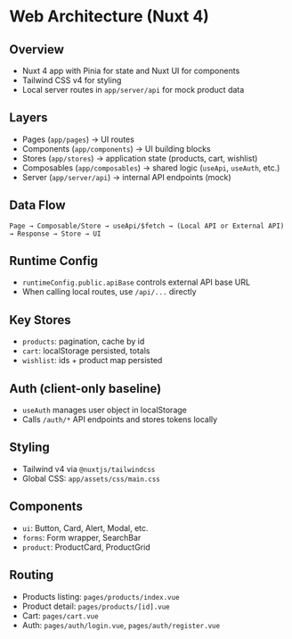 # Web Architecture (Nuxt 4)

## Overview

- Nuxt 4 app with Pinia for state and Nuxt UI for components
- Tailwind CSS v4 for styling
- Local server routes in `app/server/api` for mock product data

## Layers

- Pages (`app/pages`) → UI routes
- Components (`app/components`) → UI building blocks
- Stores (`app/stores`) → application state (products, cart, wishlist)
- Composables (`app/composables`) → shared logic (`useApi`, `useAuth`, etc.)
- Server (`app/server/api`) → internal API endpoints (mock)

## Data Flow

```
Page → Composable/Store → useApi/$fetch → (Local API or External API) → Response → Store → UI
```

## Runtime Config

- `runtimeConfig.public.apiBase` controls external API base URL
- When calling local routes, use `/api/...` directly

## Key Stores

- `products`: pagination, cache by id
- `cart`: localStorage persisted, totals
- `wishlist`: ids + product map persisted

## Auth (client-only baseline)

- `useAuth` manages user object in localStorage
- Calls `/auth/*` API endpoints and stores tokens locally

## Styling

- Tailwind v4 via `@nuxtjs/tailwindcss`
- Global CSS: `app/assets/css/main.css`

## Components

- `ui`: Button, Card, Alert, Modal, etc.
- `forms`: Form wrapper, SearchBar
- `product`: ProductCard, ProductGrid

## Routing

- Products listing: `pages/products/index.vue`
- Product detail: `pages/products/[id].vue`
- Cart: `pages/cart.vue`
- Auth: `pages/auth/login.vue`, `pages/auth/register.vue`

